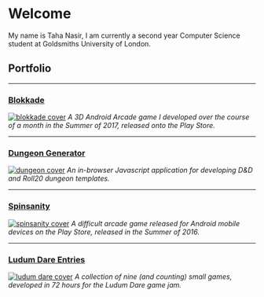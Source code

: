 # Welcome
My name is Taha Nasir, I am currently a second year Computer Science student at Goldsmiths University of London.

## Portfolio
____

### [Blokkade](blokkade.md)
[![blokkade cover](https://cdn.discordapp.com/attachments/385469825750663169/385469936203726849/blokkade.png)](blokkade.md)
*A 3D Android Arcade game I developed over the course of a month in the Summer of 2017, released onto the Play Store.*
____

### [Dungeon Generator](dungeon.md)
[![dungeon cover](https://media.discordapp.net/attachments/385469825750663169/385475330363621376/dungeon2.png?width=901&height=676)](dungeon.md)
*An in-browser Javascript application for developing D&D and Roll20 dungeon templates.*

____

### [Spinsanity](spinsanity.md)
[![spinsanity cover](https://cdn.discordapp.com/attachments/385469825750663169/385469952502792203/spinsanity.png)](spinsanity.md)
*A difficult arcade game released for Android mobile devices on the Play Store, released in the Summer of 2016.*

_____

### [Ludum Dare Entries](ludum.md)
[![ludum dare cover](https://cdn.discordapp.com/attachments/385469825750663169/385469989345558529/ludum_dare_2.png)](ludum.md)
*A collection of nine (and counting) small games, developed in 72 hours for the Ludum Dare game jam.*
